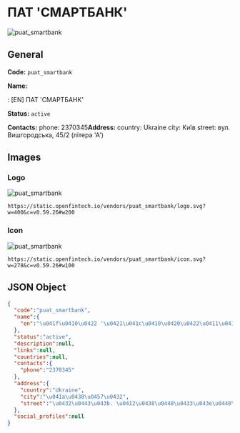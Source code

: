 
# ПАТ 'СМАРТБАНК' 
![puat_smartbank](https://static.openfintech.io/vendors/puat_smartbank/logo.svg?w=400&c=v0.59.26#w200)  

## General 
 
**Code:** `puat_smartbank` 
 
**Name:** 
 
:	[EN] ПАТ 'СМАРТБАНК' 
 
**Status:** `active` 
 
**Contacts:** 
phone: 2370345**Address:** 
country: Ukraine 
city: Київ 
street: вул. Вишгородська, 45/2 (літера 'А') 

## Images 

### Logo 
 
![puat_smartbank](https://static.openfintech.io/vendors/puat_smartbank/logo.svg?w=400&c=v0.59.26#w200)  

```
https://static.openfintech.io/vendors/puat_smartbank/logo.svg?w=400&c=v0.59.26#w200
```  

### Icon 
 
![puat_smartbank](https://static.openfintech.io/vendors/puat_smartbank/icon.svg?w=278&c=v0.59.26#w100)  

```
https://static.openfintech.io/vendors/puat_smartbank/icon.svg?w=278&c=v0.59.26#w100
```  

## JSON Object 

```json
{
  "code":"puat_smartbank",
  "name":{
    "en":"\u041f\u0410\u0422 '\u0421\u041c\u0410\u0420\u0422\u0411\u0410\u041d\u041a'"
  },
  "status":"active",
  "description":null,
  "links":null,
  "countries":null,
  "contacts":{
    "phone":"2370345"
  },
  "address":{
    "country":"Ukraine",
    "city":"\u041a\u0438\u0457\u0432",
    "street":"\u0432\u0443\u043b. \u0412\u0438\u0448\u0433\u043e\u0440\u043e\u0434\u0441\u044c\u043a\u0430, 45\/2 (\u043b\u0456\u0442\u0435\u0440\u0430 '\u0410')"
  },
  "social_profiles":null
}
```  
